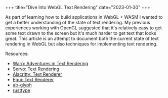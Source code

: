 +++
title="Dive Into WebGL Text Rendering"
date="2023-01-30"
+++

As part of learning how to build applications in WebGL + WASM I wanted to get a better understanding of the state of text rendering. My previous experiences working with OpenGL suggested that it's relatively easy to get some text drawn to the screen but it's much harder to get text that looks great. This article is an attempt to document both the current state of text rendering in WebGL but also techniques for implementing text rendering.

Resources:
* [Warp: Adventures in Text Rendering](https://www.warp.dev/blog/adventures-text-rendering-kerning-glyph-atlases)
* [Servo: Text Rendering](https://github.com/servo/webrender/blob/master/webrender/doc/text-rendering.md)
* [Alacritty: Text Renderer](https://github.com/alacritty/alacritty/tree/master/alacritty/src/renderer/text)
* [Egui: Text Renderer](https://github.com/emilk/egui/tree/master/crates/epaint/src/text)
* [ab-glyph](https://github.com/alexheretic/ab-glyph)
* [rusttype](https://github.com/redox-os/rusttype)
